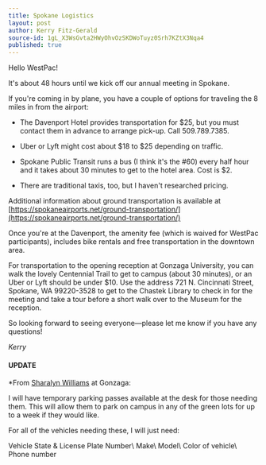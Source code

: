 ```yaml
---
title: Spokane Logistics
layout: post
author: Kerry Fitz-Gerald
source-id: 1gL_X3WsGvta2HWyOhvOzSKDWoTuyz0Srh7KZtX3Nqa4
published: true
---
```

Hello WestPac!

It's about 48 hours until we kick off our annual meeting in Spokane. 

If you're coming in by plane, you have a couple of options for traveling the 8 miles in from the airport:
 

* The Davenport Hotel provides transportation for $25, but you must contact them in advance to arrange pick-up. Call 509.789.7385.

* Uber or Lyft might cost about $18 to $25 depending on traffic.

* Spokane Public Transit runs a bus (I think it's the #60) every half hour and it takes about 30 minutes to get to the hotel area. Cost is $2.

* There are traditional taxis, too, but I haven't researched pricing.

Additional information about ground transportation is available at [https://spokaneairports.net/ground-transportation/](https://spokaneairports.net/ground-transportation/)

Once you're at the Davenport, the amenity fee (which is waived for WestPac participants), includes bike rentals and free transportation in the downtown area.

For transportation to the opening reception at Gonzaga University, you can walk the lovely Centennial Trail to get to campus (about 30 minutes), or an Uber or Lyft should be under $10. Use the address 721 N. Cincinnati Street, Spokane, WA 99220-3528 to get to the Chastek Library to check in for the meeting and take a tour before a short walk over to the Museum for the reception.  

So looking forward to seeing everyone—please let me know if you have any questions!

*Kerry*

#### UPDATE

*From [Sharalyn Williams](mailto:williamss2@gonzaga.edu ) at Gonzaga:

I will have temporary parking passes available at the desk for those needing them. This will allow them to park on campus in any of the green lots for up to a week if they would like.

For all of the vehicles needing these, I will just need:

Vehicle State & License Plate Number\\
Make\\
Model\\
Color of vehicle\\
Phone number
